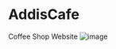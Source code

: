 # AddisCafe
 Coffee Shop Website
![image](https://github.com/user-attachments/assets/a786a130-cd6d-4b2b-8e96-42e8a59153d1)

